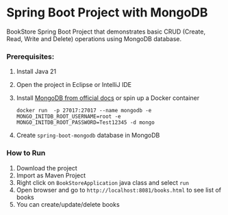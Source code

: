 # Spring Boot Project with MongoDB

BookStore Spring Boot Project that demonstrates basic CRUD (Create, Read, Write and Delete) operations
using MongoDB database.

### Prerequisites:

1. Install Java 21
2. Open the project in Eclipse or IntelliJ IDE
3. Install [MongoDB from official docs](https://docs.mongodb.com/manual/installation/) or spin up a Docker container

      ```
      docker run  -p 27017:27017 --name mongodb -e MONGO_INITDB_ROOT_USERNAME=root -e MONGO_INITDB_ROOT_PASSWORD=Test12345 -d mongo
      ```

4. Create `spring-boot-mongodb` database in MongoDB

### How to Run

1. Download the project
2. Import as Maven Project
3. Right click on `BookStoreApplication` java class and select `run`
4. Open browser and go to `http://localhost:8081/books.html` to see list of books
5. You can create/update/delete books